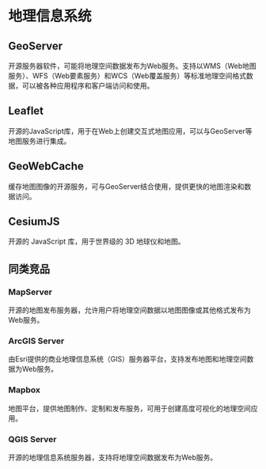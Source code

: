 # 地理信息系统

## GeoServer

开源服务器软件，可能将地理空间数据发布为Web服务。支持以WMS（Web地图服务）、WFS（Web要素服务）和WCS（Web覆盖服务）等标准地理空间格式数据，可以被各种应用程序和客户端访问和使用。

## Leaflet

开源的JavaScript库，用于在Web上创建交互式地图应用，可以与GeoServer等地图服务进行集成。


## GeoWebCache

缓存地图图像的开源服务，可与GeoServer结合使用，提供更快的地图渲染和数据访问。

## CesiumJS

开源的 JavaScript 库，用于世界级的 3D 地球仪和地图。

## 同类竞品

###  MapServer
开源的地图发布服务器，允许用户将地理空间数据以地图图像或其他格式发布为Web服务。


### ArcGIS Server

由Esri提供的商业地理信息系统（GIS）服务器平台，支持发布地图和地理空间数据为Web服务。

### Mapbox

地图平台，提供地图制作、定制和发布服务，可用于创建高度可视化的地理空间应用。

### QGIS Server

开源的地理信息系统服务器，支持将地理空间数据发布为Web服务。



